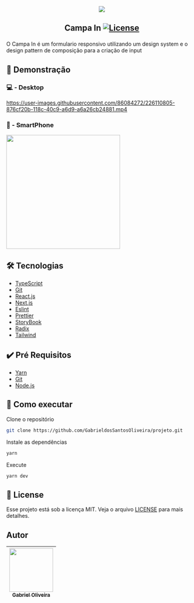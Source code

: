 <p align="center">
<img src="https://user-images.githubusercontent.com/86084272/226110533-4fec856d-8b01-4b6e-a095-4c9fe7aa30e4.png"/> </p>

 ## <p align="center"> Campa In <a href="LICENSE"> <img  src="https://img.shields.io/static/v1?label=License&message=MIT&color=&labelColor=202024" alt="License"></a> </p>
 O Campa In é um formulario responsivo utilizando um design system e o design pattern de composição para a criação de input
 
## 🔖 Demonstração

### 💻 - Desktop
https://user-images.githubusercontent.com/86084272/226110805-876cf20b-118c-40c9-a6d9-a6a26cb24881.mp4

### 📱 - SmartPhone
<img width="300px" src="https://user-images.githubusercontent.com/86084272/226111005-c42bfc69-04d0-4b1e-8d03-ab6442e8da94.png"/>

## 🛠️ Tecnologias
- [TypeScript](https://www.typescriptlang.org/) 
- [Git](https://git-scm.com/)
- [React.js](https://react.dev/) 
- [Next.js](https://nextjs.org/)
- [Eslint](https://eslint.org/)
- [Prettier](https://prettier.io/)
- [StoryBook](https://storybook.js.org/)
- [Radix](https://www.radix-ui.com/)
- [Tailwind](https://tailwindcss.com/)


## ✔️ Pré Requisitos
- [Yarn](https://classic.yarnpkg.com/lang/en/docs/install)
- [Git](https://git-scm.com/book/en/v2/Getting-Started-Installing-Git)
- [Node.js](https://nodejs.org/en/)

## 🚀 Como executar

Clone o repositório
```bash
git clone https://github.com/GabrieldosSantosOliveira/projeto.git
```
Instale as dependências
```bash
yarn 
```
Execute
```bash
yarn dev 
```
## 📝 License
Esse projeto está sob a licença MIT. Veja o arquivo [LICENSE](LICENSE) para mais detalhes.

## Autor
| [<img src="https://avatars.githubusercontent.com/u/86084272?v=4" width=115><br><sub>Gabriel Oliveira</sub>](https://www.linkedin.com/in/gabriel-dos-santos-oliveira-24b67b243/)
| :---: | 

